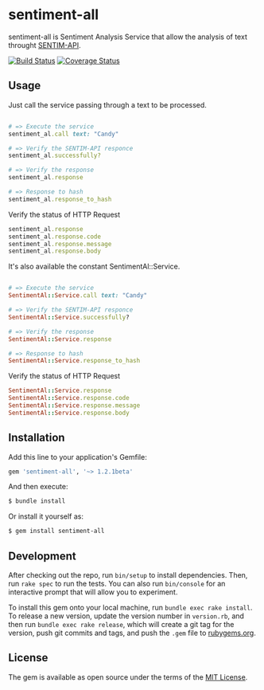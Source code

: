 # sentiment-all

sentiment-all is Sentiment Analysis Service that allow the analysis of text throught [SENTIM-API](https://sentim-api.herokuapp.com/).

[![Build Status](https://travis-ci.com/armando1339/sentiment-al.svg?branch=master)](https://travis-ci.com/armando1339/sentiment-al) [![Coverage Status](https://coveralls.io/repos/github/armando1339/sentiment-al/badge.svg?branch=master)](https://coveralls.io/github/armando1339/sentiment-al?branch=master)

## Usage

Just call the service passing through a text to be processed.

```ruby

# => Execute the service
sentiment_al.call text: "Candy"

# => Verify the SENTIM-API responce
sentiment_al.successfully?

# => Verify the response
sentiment_al.response

# => Response to hash
sentiment_al.response_to_hash

```

Verify the status of HTTP Request

```ruby
sentiment_al.response
sentiment_al.response.code
sentiment_al.response.message
sentiment_al.response.body
```

It's also available the constant SentimentAl::Service.

```ruby

# => Execute the service
SentimentAl::Service.call text: "Candy"

# => Verify the SENTIM-API responce
SentimentAl::Service.successfully?

# => Verify the response
SentimentAl::Service.response

# => Response to hash
SentimentAl::Service.response_to_hash

```

Verify the status of HTTP Request

```ruby
SentimentAl::Service.response
SentimentAl::Service.response.code
SentimentAl::Service.response.message
SentimentAl::Service.response.body
```

## Installation

Add this line to your application's Gemfile:

```ruby
gem 'sentiment-all', '~> 1.2.1beta'
```

And then execute:

```bash
$ bundle install
```

Or install it yourself as:

```bash
$ gem install sentiment-all
```

## Development

After checking out the repo, run `bin/setup` to install dependencies. Then, run `rake spec` to run the tests. You can also run `bin/console` for an interactive prompt that will allow you to experiment.

To install this gem onto your local machine, run `bundle exec rake install`. To release a new version, update the version number in `version.rb`, and then run `bundle exec rake release`, which will create a git tag for the version, push git commits and tags, and push the `.gem` file to [rubygems.org](https://rubygems.org).


## License

The gem is available as open source under the terms of the [MIT License](https://opensource.org/licenses/MIT).
